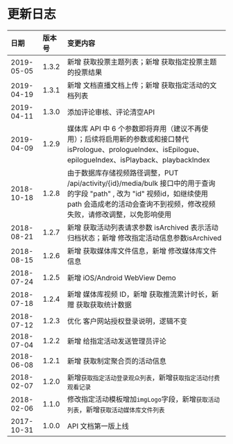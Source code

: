 # 更新日志

| 日期  | 版本号 | 变更内容 |
| :--- | :--- | :--- |
| 2019-05-05 | 1.3.2 | 新增 获取投票主题列表；新增 获取指定投票主题的投票结果 |
| 2019-04-19 | 1.3.1 | 新增 文档直播文档上传；新增 获取指定活动的文档列表 |
| 2019-04-11 | 1.3.0 | 添加评论审核、评论清空API |
| 2019-04-09 | 1.2.9 | 媒体库 API 中 6 个参数即将弃用（建议不再使用）；后续将启用新的参数或和接口替代 isPrologue、prologueIndex、isEpilogue、epilogueIndex、isPlayback、playbackIndex |
| 2018-10-18 | 1.2.8 | 由于数据库存储视频路径调整，PUT /api/activity/{id}/media/bulk 接口中的用于查询的字段 "path" , 改为 "id" 视频id，如继续使用 path 会造成老的活动会查询不到视频，修改视频失败，请修改调整，以免影响使用 |
| 2018-08-21 | 1.2.7 | 新增 获取活动列表请求参数 isArchived 表示活动归档状态；新增 修改指定活动信息参数isArchived |
| 2018-08-15 | 1.2.6 | 新增 获取媒体库文件信息，新增 修改媒体库文件信息 |
| 2018-07-24 | 1.2.5 | 新增 iOS/Android WebView Demo |
| 2018-07-18 | 1.2.4 | 新增 媒体库视频 ID，新增 获取推流累计时长，新赠 获取获取统计数据 |
| 2018-07-12 | 1.2.3 | 优化 客户网站授权登录说明，逻辑不变 |
| 2018-07-04 | 1.2.2 | 新增 给指定活动发送管理员评论 |
| 2018-06-08 | 1.2.1 | 新增 获取制定聚合页的活动信息 |
| 2018-02-07 | 1.2.0 | 新增`获取指定活动登录观众列表`，新增`获取指定活动付费观看记录` |
| 2018-02-06 | 1.1.0 | 修改指定活动模板增加`imgLogo`字段，新增`获取活动列表`，新增`获取活动媒体库文件列表` |
| 2017-10-31 | 1.0.0 | API 文档第一版上线 |



